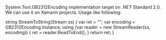 System.Text.GB2312Encoding implementation target on .NET Standard 2.0. We can use it on Xamarin projects.
Usage like following:

string StreamToString(Stream ss)
{
    var ret = "";
    var encoding = GB2312Encoding.Instance;
    using (var reader = new StreamReader(ss, encoding))
    {
        ret = reader.ReadToEnd();
    }
    return ret;
}
